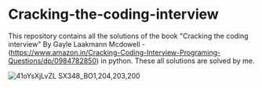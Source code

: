 # Cracking-the-coding-interview

This repository contains all the solutions of the book "Cracking the coding interview" By Gayle Laakmann Mcdowell - (https://www.amazon.in/Cracking-Coding-Interview-Programing-Questions/dp/0984782850)
in python.
These all solutions are solved by me.


![41oYsXjLvZL _SX348_BO1,204,203,200_](https://user-images.githubusercontent.com/51259329/185697806-ec30a83b-b869-4e80-996d-aac8fa6789da.jpg)
